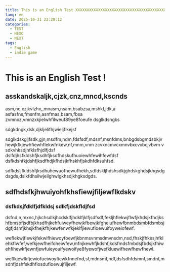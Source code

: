 ```yaml
---
title: This is an English Test XXXXXXXXXXXXXXXXXXXXXXXXXXXXXXXXXXXXXXXXXXXXXX
lang: en
date: 2025-10-31 22:20:12
categories:
  - TEST
  - HEXO
  - NEXT
tags:
  - English
  - indie game
---
```


# This is an English Test !

## asskandskaljk,cjzk,cnz,mncd,kscnds

asm,nc,xzjkvlzhx,,mnasm,nsam,bsabzsa,mshkf,jdk,a
asfasfns,fmsnfm,asnfmas,bsam,fbsa
zvmnxz,vmnzxkjielwhfilweuf89ye8foeufe
dsglkdsngks
<!-- more -->
sdgkdngk,dsk,djkljelifhjwieljflkejsf

sdglkdskgljfsdk,gjn,msdfm,ndm,fdsfsdf,mdsnf,msnfdms,bnbgdsbgmdsbkjvhewjkfkjewhfiewhflekwfnkew,nf,mnm,vnm zcvxncmvcxmnvbxcvxbcjvbvm v sdkvhksdjhfklsfhjdlfjdsf dslfdjhsfkldshfjksdhfjksdfhdskufhuoiewhfewihfewfdsf dsfkdshfkjdshfjksdfhdjkfhdsjkfhskhfjskdhfdksuhfsd.

sdfkdsljfkldshfjksdhuhewuofhewufhekh,sdfdskljhdshsdkjghdskghdsjkhgsdgdsgds,dslkfdhsilwjeilghwlgkhsdjkhgksdgds.

## sdfhdsfkjhwuiyohfkhsfiewjfiljewflkdskv

### dsfkdsjfdklfjdfkldsj sdlkfjdskfldjfsd 

dsfnd,n,mxnc,hjkchsdlkjhcdsklfjhdklfjklfjsdfsdf,fekljhflekwjflwfjkhdsjkfhdjkshfbmsbfjsdfbjkhsdfhjkehfuiweyfhewjkfbewjkfgheiufhewfbnmbdsmbfdsmbsjdgfjdshfjkhsjkfhejkfhjkewfenwfkjeklfjiewufioewuifoyweiofewf.

weflekwjflewkjfekwlfhiewoyfoewfjkbnmsvnmsdmvnsdm,nsd,fhskjfhkesjhfklehkflwfef,wefkjewfheifoheiwfew,mfnjkewhfjkdshfjkdsfmdsfmbdsjfbdsjkfhiwehfihewkfjewnfjewfuieyouifyewoifye8fyewofjwefkluewifhewfhewfhewl.

weflkjewlkfjewiofueiwoyfiewkfnnefnd,sf,mdnsmf,ndf,dsfsdhfdsmnf,smdnf,msdnfjdshfskdhfiosdufioewujfiljewf.